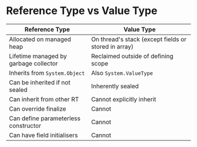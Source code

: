 # Reference Type vs Value Type

| Reference Type | Value Type |
| --- | --- |
| Allocated on managed heap| On thread's stack (except fields or stored in array) |
| Lifetime managed by garbage collector | Reclaimed outside of defining scope |
| Inherits from ```System.Object```| Also ```System.ValueType``` |
| Can be inherited if not sealed | Inherently sealed |
| Can inherit from other RT | Cannot explicitly inherit |
| Can override finalize | Cannot |
| Can define parameterless constructor | Cannot |
| Can have field initialisers | Cannot |

